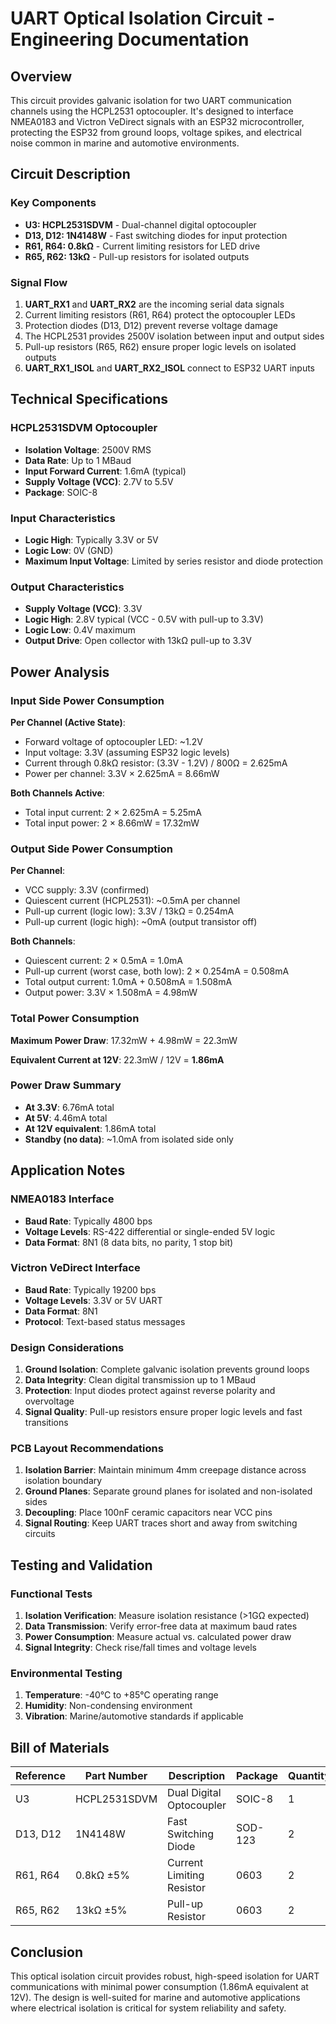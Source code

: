 # UART Optical Isolation Circuit - Engineering Documentation

## Overview

This circuit provides galvanic isolation for two UART communication channels using the HCPL2531 optocoupler. It's designed to interface NMEA0183 and Victron VeDirect signals with an ESP32 microcontroller, protecting the ESP32 from ground loops, voltage spikes, and electrical noise common in marine and automotive environments.

## Circuit Description

### Key Components
- **U3: HCPL2531SDVM** - Dual-channel digital optocoupler
- **D13, D12: 1N4148W** - Fast switching diodes for input protection
- **R61, R64: 0.8kΩ** - Current limiting resistors for LED drive
- **R65, R62: 13kΩ** - Pull-up resistors for isolated outputs

### Signal Flow
1. **UART_RX1** and **UART_RX2** are the incoming serial data signals
2. Current limiting resistors (R61, R64) protect the optocoupler LEDs
3. Protection diodes (D13, D12) prevent reverse voltage damage
4. The HCPL2531 provides 2500V isolation between input and output sides
5. Pull-up resistors (R65, R62) ensure proper logic levels on isolated outputs
6. **UART_RX1_ISOL** and **UART_RX2_ISOL** connect to ESP32 UART inputs

## Technical Specifications

### HCPL2531SDVM Optocoupler
- **Isolation Voltage**: 2500V RMS
- **Data Rate**: Up to 1 MBaud
- **Input Forward Current**: 1.6mA (typical)
- **Supply Voltage (VCC)**: 2.7V to 5.5V
- **Package**: SOIC-8

### Input Characteristics
- **Logic High**: Typically 3.3V or 5V
- **Logic Low**: 0V (GND)
- **Maximum Input Voltage**: Limited by series resistor and diode protection

### Output Characteristics
- **Supply Voltage (VCC)**: 3.3V
- **Logic High**: 2.8V typical (VCC - 0.5V with pull-up to 3.3V)
- **Logic Low**: 0.4V maximum
- **Output Drive**: Open collector with 13kΩ pull-up to 3.3V

## Power Analysis

### Input Side Power Consumption

**Per Channel (Active State)**:
- Forward voltage of optocoupler LED: ~1.2V
- Input voltage: 3.3V (assuming ESP32 logic levels)
- Current through 0.8kΩ resistor: (3.3V - 1.2V) / 800Ω = 2.625mA
- Power per channel: 3.3V × 2.625mA = 8.66mW

**Both Channels Active**:
- Total input current: 2 × 2.625mA = 5.25mA
- Total input power: 2 × 8.66mW = 17.32mW

### Output Side Power Consumption

**Per Channel**:
- VCC supply: 3.3V (confirmed)
- Quiescent current (HCPL2531): ~0.5mA per channel
- Pull-up current (logic low): 3.3V / 13kΩ = 0.254mA
- Pull-up current (logic high): ~0mA (output transistor off)

**Both Channels**:
- Quiescent current: 2 × 0.5mA = 1.0mA
- Pull-up current (worst case, both low): 2 × 0.254mA = 0.508mA
- Total output current: 1.0mA + 0.508mA = 1.508mA
- Output power: 3.3V × 1.508mA = 4.98mW

### Total Power Consumption

**Maximum Power Draw**: 17.32mW + 4.98mW = 22.3mW

**Equivalent Current at 12V**: 22.3mW / 12V = **1.86mA**

### Power Draw Summary
- **At 3.3V**: 6.76mA total
- **At 5V**: 4.46mA total  
- **At 12V equivalent**: 1.86mA total
- **Standby (no data)**: ~1.0mA from isolated side only

## Application Notes

### NMEA0183 Interface
- **Baud Rate**: Typically 4800 bps
- **Voltage Levels**: RS-422 differential or single-ended 5V logic
- **Data Format**: 8N1 (8 data bits, no parity, 1 stop bit)

### Victron VeDirect Interface
- **Baud Rate**: Typically 19200 bps
- **Voltage Levels**: 3.3V or 5V UART
- **Data Format**: 8N1
- **Protocol**: Text-based status messages

### Design Considerations

1. **Ground Isolation**: Complete galvanic isolation prevents ground loops
2. **Data Integrity**: Clean digital transmission up to 1 MBaud
3. **Protection**: Input diodes protect against reverse polarity and overvoltage
4. **Signal Quality**: Pull-up resistors ensure proper logic levels and fast transitions

### PCB Layout Recommendations

1. **Isolation Barrier**: Maintain minimum 4mm creepage distance across isolation boundary
2. **Ground Planes**: Separate ground planes for isolated and non-isolated sides
3. **Decoupling**: Place 100nF ceramic capacitors near VCC pins
4. **Signal Routing**: Keep UART traces short and away from switching circuits

## Testing and Validation

### Functional Tests
1. **Isolation Verification**: Measure isolation resistance (>1GΩ expected)
2. **Data Transmission**: Verify error-free data at maximum baud rates
3. **Power Consumption**: Measure actual vs. calculated power draw
4. **Signal Integrity**: Check rise/fall times and voltage levels

### Environmental Testing
1. **Temperature**: -40°C to +85°C operating range
2. **Humidity**: Non-condensing environment
3. **Vibration**: Marine/automotive standards if applicable

## Bill of Materials

| Reference | Part Number | Description | Package | Quantity |
|-----------|-------------|-------------|---------|----------|
| U3 | HCPL2531SDVM | Dual Digital Optocoupler | SOIC-8 | 1 |
| D13, D12 | 1N4148W | Fast Switching Diode | SOD-123 | 2 |
| R61, R64 | 0.8kΩ ±5% | Current Limiting Resistor | 0603 | 2 |
| R65, R62 | 13kΩ ±5% | Pull-up Resistor | 0603 | 2 |

## Conclusion

This optical isolation circuit provides robust, high-speed isolation for UART communications with minimal power consumption (1.86mA equivalent at 12V). The design is well-suited for marine and automotive applications where electrical isolation is critical for system reliability and safety.
